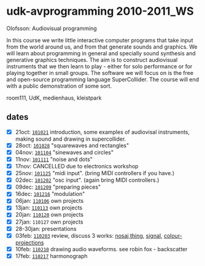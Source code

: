 udk-avprogramming 2010-2011_WS
==============================

Olofsson: Audiovisual programming

In this course we write little interactive computer programs that take input from the world around us, and from that generate sounds and graphics. We will learn about programming in general and specially sound synthesis and generative graphics techniques. The aim is to construct audiovisual instruments that we then learn to play - either for solo performance or for playing together in small groups. The software we will focus on is the free and open-source programming language SuperCollider. The course will end with a public demonstration of some sort.

room111, UdK, medienhaus, kleistpark

dates
-----
- [x] 21oct: [`101021`](https://github.com/redFrik/udk04-Audiovisual_Programming/blob/master/101021) introduction, some examples of audiovisal instruments, making sound and drawing in supercollider.
- [x] 28oct: [`101028`](https://github.com/redFrik/udk04-Audiovisual_Programming/blob/master/101028) "squarewaves and rectangles"
- [x] 04nov: [`101104`](https://github.com/redFrik/udk04-Audiovisual_Programming/blob/master/101104) "sinewaves and circles"
- [x] 11nov: [`101111`](https://github.com/redFrik/udk04-Audiovisual_Programming/blob/master/101111) "noise and dots"
- [x] 17nov: CANCELLED due to electronics workshop
- [x] 25nov: [`101125`](https://github.com/redFrik/udk04-Audiovisual_Programming/blob/master/101125) "midi input". (bring MIDI controllers if you have.)
- [x] 02dec: [`101202`](https://github.com/redFrik/udk04-Audiovisual_Programming/blob/master/101202) "osc input". (again bring MIDI controllers.)
- [x] 09dec: [`101209`](https://github.com/redFrik/udk04-Audiovisual_Programming/blob/master/101209) "preparing pieces"
- [x] 16dec: [`101216`](https://github.com/redFrik/udk04-Audiovisual_Programming/blob/master/101216) "modulation"
- [x] 06jan: [`110106`](https://github.com/redFrik/udk04-Audiovisual_Programming/blob/master/110106) own projects
- [x] 13jan: [`110113`](https://github.com/redFrik/udk04-Audiovisual_Programming/blob/master/110113) own projects
- [x] 20jan: [`110120`](https://github.com/redFrik/udk04-Audiovisual_Programming/blob/master/110120) own projects
- [x] 27jan: `110127` own projects
- [x] 28-30jan: presentations
- [x] 03feb: [`110203`](https://github.com/redFrik/udk04-Audiovisual_Programming/blob/master/110203) review, discuss 3 works: [nosaj thing](https://cdm.link/2009/09/elegant-design-and-giving-music-geometry-adam-guzman-julia-tsao/), [signal](https://www.youtube.com/watch?v=jmaxmMpLRxM&feature=player_detailpage#t=88s), [colour-projections](https://www.entracte.co.uk/project/theo-burt-e80/)
- [x] 10feb: [`110210`](https://github.com/redFrik/udk04-Audiovisual_Programming/blob/master/110210) drawing audio waveforms. see robin fox - backscatter
- [x] 17feb: [`110217`](https://github.com/redFrik/udk04-Audiovisual_Programming/blob/master/110217) harmonograph
